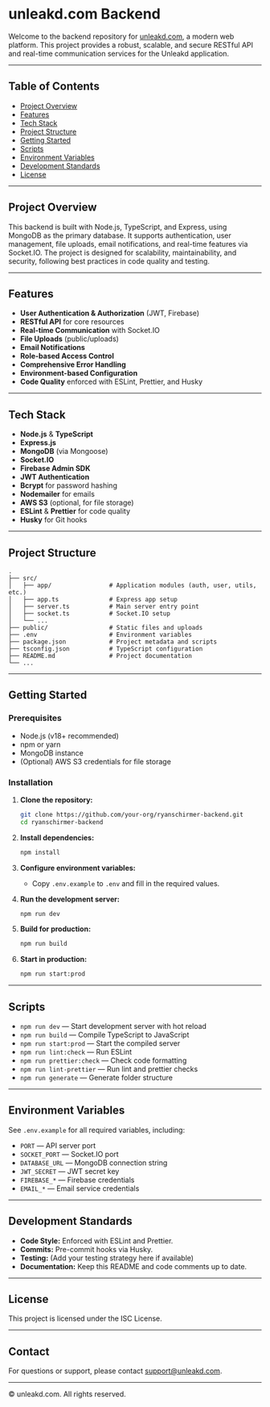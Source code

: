 # unleakd.com Backend

Welcome to the backend repository for [unleakd.com](https://unleakd.com), a modern web platform. This project provides a robust, scalable, and secure RESTful API and real-time communication services for the Unleakd application.

---

## Table of Contents

- [Project Overview](#project-overview)
- [Features](#features)
- [Tech Stack](#tech-stack)
- [Project Structure](#project-structure)
- [Getting Started](#getting-started)
- [Scripts](#scripts)
- [Environment Variables](#environment-variables)
- [Development Standards](#development-standards)
- [License](#license)

---

## Project Overview

This backend is built with Node.js, TypeScript, and Express, using MongoDB as the primary database. It supports authentication, user management, file uploads, email notifications, and real-time features via Socket.IO. The project is designed for scalability, maintainability, and security, following best practices in code quality and testing.

---

## Features

- **User Authentication & Authorization** (JWT, Firebase)
- **RESTful API** for core resources
- **Real-time Communication** with Socket.IO
- **File Uploads** (public/uploads)
- **Email Notifications**
- **Role-based Access Control**
- **Comprehensive Error Handling**
- **Environment-based Configuration**
- **Code Quality** enforced with ESLint, Prettier, and Husky

---

## Tech Stack

- **Node.js** & **TypeScript**
- **Express.js**
- **MongoDB** (via Mongoose)
- **Socket.IO**
- **Firebase Admin SDK**
- **JWT Authentication**
- **Bcrypt** for password hashing
- **Nodemailer** for emails
- **AWS S3** (optional, for file storage)
- **ESLint** & **Prettier** for code quality
- **Husky** for Git hooks

---

## Project Structure

```
.
├── src/
│   ├── app/                # Application modules (auth, user, utils, etc.)
│   ├── app.ts              # Express app setup
│   ├── server.ts           # Main server entry point
│   ├── socket.ts           # Socket.IO setup
│   └── ...
├── public/                 # Static files and uploads
├── .env                    # Environment variables
├── package.json            # Project metadata and scripts
├── tsconfig.json           # TypeScript configuration
├── README.md               # Project documentation
└── ...
```

---

## Getting Started

### Prerequisites

- Node.js (v18+ recommended)
- npm or yarn
- MongoDB instance
- (Optional) AWS S3 credentials for file storage

### Installation

1. **Clone the repository:**
   ```sh
   git clone https://github.com/your-org/ryanschirmer-backend.git
   cd ryanschirmer-backend
   ```

2. **Install dependencies:**
   ```sh
   npm install
   ```

3. **Configure environment variables:**
   - Copy `.env.example` to `.env` and fill in the required values.

4. **Run the development server:**
   ```sh
   npm run dev
   ```

5. **Build for production:**
   ```sh
   npm run build
   ```

6. **Start in production:**
   ```sh
   npm run start:prod
   ```

---

## Scripts

- `npm run dev` — Start development server with hot reload
- `npm run build` — Compile TypeScript to JavaScript
- `npm run start:prod` — Start the compiled server
- `npm run lint:check` — Run ESLint
- `npm run prettier:check` — Check code formatting
- `npm run lint-prettier` — Run lint and prettier checks
- `npm run generate` — Generate folder structure

---

## Environment Variables

See `.env.example` for all required variables, including:

- `PORT` — API server port
- `SOCKET_PORT` — Socket.IO port
- `DATABASE_URL` — MongoDB connection string
- `JWT_SECRET` — JWT secret key
- `FIREBASE_*` — Firebase credentials
- `EMAIL_*` — Email service credentials

---

## Development Standards

- **Code Style:** Enforced with ESLint and Prettier.
- **Commits:** Pre-commit hooks via Husky.
- **Testing:** (Add your testing strategy here if available)
- **Documentation:** Keep this README and code comments up to date.

---

## License

This project is licensed under the ISC License.

---

## Contact

For questions or support, please contact [support@unleakd.com](mailto:support@unleakd.com).

---

© unleakd.com. All rights reserved.

<!-- Security scan triggered at 2025-09-02 04:20:42 -->

<!-- Security scan triggered at 2025-09-02 16:17:33 -->

<!-- Security scan triggered at 2025-09-09 05:52:16 -->